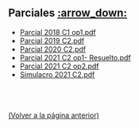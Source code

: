 
<html>
<body>
<h2>Parciales <a href="https://downgit.github.io/#/home?url=https://github.com/Apuntes-FIUBA/Apuntes-Electronica/tree/main/86 - Electrónica/8602 - Introduccion Ing Electronica/Examenes/Parciales">:arrow_down:</a></h2>
<ul>
    <li><a href="Parcial 2018 C1 op1.pdf">Parcial 2018 C1 op1.pdf</a></li>
    <li><a href="Parcial 2019 C2.pdf">Parcial 2019 C2.pdf</a></li>
    <li><a href="Parcial 2020 C2.pdf">Parcial 2020 C2.pdf</a></li>
    <li><a href="Parcial 2021 C2 op1- Resuelto.pdf">Parcial 2021 C2 op1- Resuelto.pdf</a></li>
    <li><a href="Parcial 2021 C2 op2.pdf">Parcial 2021 C2 op2.pdf</a></li>
    <li><a href="Simulacro 2021 C2.pdf">Simulacro 2021 C2.pdf</a></li>
</ul>
</body>
</html>














<br><br><br>[(Volver a la página anterior)](../)

